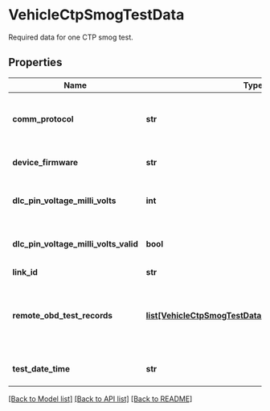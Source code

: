 # VehicleCtpSmogTestData

Required data for one CTP smog test.
## Properties
Name | Type | Description | Notes
------------ | ------------- | ------------- | -------------
**comm_protocol** | **str** | CAN bus communication protocol as detected by the vehicle gateway. | [optional] 
**device_firmware** | **str** | CTP firmware version as reported by the vehicle gateway. | [optional] 
**dlc_pin_voltage_milli_volts** | **int** | Positive battery voltage as detected by the vehicle gateway reported in millivolts. | [optional] 
**dlc_pin_voltage_milli_volts_valid** | **bool** | Indicates DlcPinVoltageMilliVolts was successfully read from the CAN bus. | [optional] 
**link_id** | **str** | Device serial number. | [optional] 
**remote_obd_test_records** | [**list[VehicleCtpSmogTestDataRemoteObdTestRecords]**](VehicleCtpSmogTestDataRemoteObdTestRecords.md) | Contains all of the specific OBD data collected for a single ECU present on a vehicle. There can can be multiple ECUs on a vehicle. | [optional] 
**test_date_time** | **str** | UTC timestamp in RFC 3339 milliseconds format. | [optional] 

[[Back to Model list]](../README.md#documentation-for-models) [[Back to API list]](../README.md#documentation-for-api-endpoints) [[Back to README]](../README.md)


